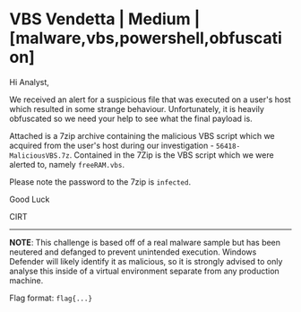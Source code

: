 # VBS Vendetta | Medium | [malware,vbs,powershell,obfuscation]

Hi Analyst,

We received an alert for a suspicious file that was executed on a user's host which resulted in some strange behaviour. Unfortunately, it is heavily obfuscated so we need your help to see what the final payload is.

Attached is a 7zip archive containing the malicious VBS script which we acquired from the user's host during our investigation - `56418-MaliciousVBS.7z`. Contained in the 7Zip is the VBS script which we were alerted to, namely `freeRAM.vbs`.

Please note the password to the 7zip is `infected`.

Good Luck

CIRT

-----

**NOTE**: This challenge is based off of a real malware sample but has been neutered and defanged to prevent unintended execution. Windows Defender will likely identify it as malicious, so it is strongly advised to only analyse this inside of a virtual environment separate from any production machine.

Flag format: `flag{...}`